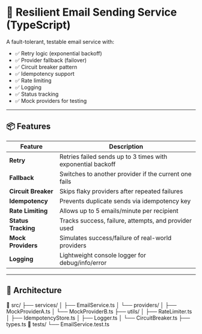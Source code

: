 # 📧 Resilient Email Sending Service (TypeScript)

A fault-tolerant, testable email service with:

- ✅ Retry logic (exponential backoff)
- ✅ Provider fallback (failover)
- ✅ Circuit breaker pattern
- ✅ Idempotency support
- ✅ Rate limiting
- ✅ Logging
- ✅ Status tracking
- ✅ Mock providers for testing

---

## 📦 Features

| Feature             | Description |
|---------------------|-------------|
| **Retry**           | Retries failed sends up to 3 times with exponential backoff |
| **Fallback**        | Switches to another provider if the current one fails |
| **Circuit Breaker** | Skips flaky providers after repeated failures |
| **Idempotency**     | Prevents duplicate sends via idempotency key |
| **Rate Limiting**   | Allows up to 5 emails/minute per recipient |
| **Status Tracking** | Tracks success, failure, attempts, and provider used |
| **Mock Providers**  | Simulates success/failure of real-world providers |
| **Logging**         | Lightweight console logger for debug/info/error |

---

## 🧠 Architecture

📁 src/
├── services/
│ ├── EmailService.ts
│ └── providers/
│ ├── MockProviderA.ts
│ └── MockProviderB.ts
├── utils/
│ ├── RateLimiter.ts
│ ├── IdempotencyStore.ts
│ ├── Logger.ts
│ └── CircuitBreaker.ts
├── types.ts
📁 tests/
└── EmailService.test.ts